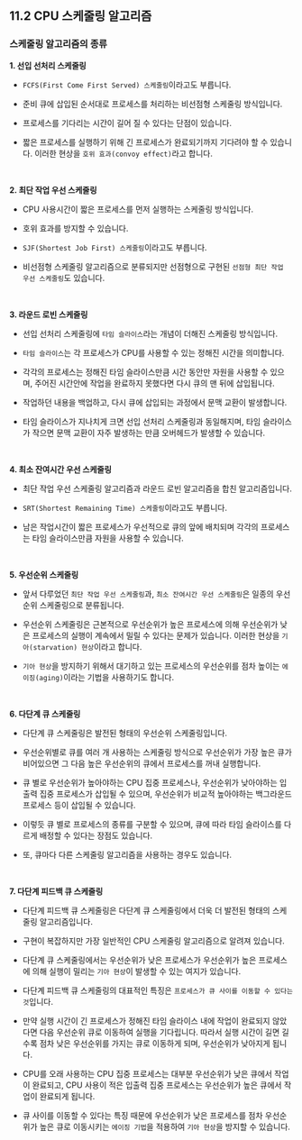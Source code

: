 ## 11.2 CPU 스케줄링 알고리즘

### 스케줄링 알고리즘의 종류

**1. 선입 선처리 스케줄링**

- `FCFS(First Come First Served) 스케줄링`이라고도 부릅니다.

- 준비 큐에 삽입된 순서대로 프로세스를 처리하는 비선점형 스케줄링 방식입니다.

- 프로세스를 기다리는 시간이 길어 질 수 있다는 단점이 있습니다.

- 짧은 프로세스를 실행하기 위해 긴 프로세스가 완료되기까지 기다려야 할 수 있습니다. 이러한 현상을 `호위 효과(convoy effect)`라고 합니다.

<br>

**2. 최단 작업 우선 스케줄링**

- CPU 사용시간이 짧은 프로세스를 먼저 실행하는 스케줄링 방식입니다.

- 호위 효과를 방지할 수 있습니다.

- `SJF(Shortest Job First) 스케줄링`이라고도 부릅니다.

- 비선점형 스케줄링 알고리즘으로 분류되지만 선점형으로 구현된 `선점형 최단 작업 우선 스케줄링`도 있습니다.

<br>

**3. 라운드 로빈 스케줄링**

- 선입 선처리 스케줄링에 `타임 슬라이스`라는 개념이 더해진 스케줄링 방식입니다.

- `타임 슬라이스`는 각 프로세스가 CPU를 사용할 수 있는 정해진 시간을 의미합니다.

- 각각의 프로세스는 정해진 타임 슬라이스만큼 시간 동안만 자원을 사용할 수 있으며, 주어진 시간안에 작업을 완료하지 못했다면 다시 큐의 맨 뒤에 삽입됩니다.

- 작업하던 내용을 백업하고, 다시 큐에 삽입되는 과정에서 문맥 교환이 발생합니다.

- 타임 슬라이스가 지나치게 크면 선입 선처리 스케줄링과 동일해지며, 타임 슬라이스가 작으면 문맥 교환이 자주 발생하는 만큼 오버헤드가 발생할 수 있습니다.

<br>

**4. 최소 잔여시간 우선 스케줄링**

- 최단 작업 우선 스케줄링 알고리즘과 라운드 로빈 알고리즘을 합친 알고리즘입니다.

- `SRT(Shortest Remaining Time) 스케줄링`이라고도 부릅니다.

- 남은 작업시간이 짧은 프로세스가 우선적으로 큐의 앞에 배치되며 각각의 프로세스는 타임 슬라이스만큼 자원을 사용할 수 있습니다.

<br>

**5. 우선순위 스케줄링**

- 앞서 다루었던 `최단 작업 우선 스케줄링`과, `최소 잔여시간 우선 스케줄링`은 일종의 우선순위 스케줄링으로 분류됩니다.

- 우선순위 스케줄링은 근본적으로 우선순위가 높은 프로세스에 의해 우선순위가 낮은 프로세스의 실행이 계속에서 밀릴 수 있다는 문제가 있습니다. 이러한 현상을 `기아(starvation) 현상`이라고 합니다.

- `기아 현상`을 방지하기 위해서 대기하고 있는 프로세스의 우선순위를 점차 높이는 `에이징(aging)`이라는 기법을 사용하기도 합니다.

<br>

**6. 다단계 큐 스케줄링**

- 다단계 큐 스케줄링은 발전된 형태의 우선순위 스케줄링입니다.

- 우선순위별로 큐를 여러 개 사용하는 스케줄링 방식으로 우선순위가 가장 높은 큐가 비어있으면 그 다음 높은 우선순위의 큐에서 프로세스를 꺼내 실행합니다.

- 큐 별로 우선순위가 높아야하는 CPU 집중 프로세스나, 우선순위가 낮아야하는 입출력 집중 프로세스가 삽입될 수 있으며, 우선순위가 비교적 높아야하는 백그라운드 프로세스 등이 삽입될 수 있습니다.

- 이렇듯 큐 별로 프로세스의 종류를 구분할 수 있으며, 큐에 따라 타임 슬라이스를 다르게 배정할 수 있다는 장점도 있습니다.

- 또, 큐마다 다른 스케줄링 알고리즘을 사용하는 경우도 있습니다.

<br>

**7. 다단계 피드백 큐 스케줄링**

- 다단계 피드백 큐 스케줄링은 다단계 큐 스케줄링에서 더욱 더 발전된 형태의 스케줄링 알고리즘입니다.

- 구현이 복잡하지만 가장 일반적인 CPU 스케줄링 알고리즘으로 알려져 있습니다.

- 다단계 큐 스케줄링에서는 우선순위가 낮은 프로세스가 우선순위가 높은 프로세스에 의해 실행이 밀리는 `기아 현상`이 발생할 수 있는 여지가 있습니다.

- 다단계 피드백 큐 스케줄링의 대표적인 특징은 `프로세스가 큐 사이를 이동할 수 있다는 것`입니다.

- 만약 실행 시간이 긴 프로세스가 정해진 타임 슬라이스 내에 작업이 완료되지 않았다면 다음 우선순위 큐로 이동하여 실행을 기다립니다. 따라서 실행 시간이 길면 길수록 점차 낮은 우선순위를 가지는 큐로 이동하게 되며, 우선순위가 낮아지게 됩니다.

- CPU를 오래 사용하는 CPU 집중 프로세스는 대부분 우선순위가 낮은 큐에서 작업이 완료되고, CPU 사용이 적은 입출력 집중 프로세스는 우선순위가 높은 큐에서 작업이 완료되게 됩니다.

- 큐 사이를 이동할 수 있다는 특징 때문에 우선순위가 낮은 프로세스를 점차 우선순위가 높은 큐로 이동시키는 `에이징 기법`을 적용하여 `기아 현상`을 방지할 수 있습니다.

  <br>
